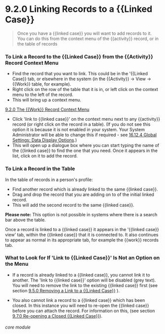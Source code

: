 # 9.2.0 Linking Records to a {{Linked Case}}

> Once you have a {{linked case}} you will want to add records to it. You can do this from the context menu of the {{activity}} record, or in the table of records

### To Link a Record to the {{Linked Case}} from the {{Activity}} Record Context Menu

- Find the record that you want to link. This could be in the '{{Linked Case}} tab, or elsewhere in the system (in the {{Activity}} -> View -> {{Work}} table, for example). 
- Right click on the row of the table that it is in, or left click on the context menu to the left of the record. 
- This will bring up a context menu. 

[9.2.0 The {{Work}} Record Context Menu](/help/index/p/9.2.0a.png)


- Click 'link to {{linked case}}' on the context menu next to any {{activity}} record (or right click on the record in a table). (If you do not see this option it is because it is not enabled in your system. Your System Administrator will be able to change this if required - see [16.12.4 Global Settings: Data Display Options](/help/index/p/16.12.4).) 
- This will open up a dialogue box where you can start typing the name of the {{linked case}} to find the one that you need. Once it appears in the list, click on it to add the record.

### To Link a Record in the Table

In the table of records in a person's profile:
- Find another record which is already linked to the same {{linked case}}. 
- Drag and drop the record that you are adding on to of the initial linked record.
- This will add the second record to the same {{linked case}}. 

**Please note:** This option is not possible in systems where there is a search bar above the table. 



Once a record is linked to a {{linked case}} it appears in the '{{linked case}} view' tab, within the {{linked case}} that it is connected to. It also continues to appear as normal in its appropriate tab, for example the {{work}} records tab. 


### What to Look for If 'Link to {{Linked Case}}' Is Not an Option on the Menu

- If a record is already linked to a {{linked case}}, you cannot link it to another. The 'link to {{linked case}}' option will be disabled (grey text). You will need to remove the link to the existing {{linked case}} first (see section [9.5.0  Removing a Link to a {{Linked Case}}](/help/index//p/9.5.0) ).

- You also cannot link a record to a {{linked case}} which has been closed. In this instance you will need to re-open the {{linked case}} before you can attach the record. For information on this, (see section [9.7.0 Re-opening a Closed {{Linked Case}}](/help/index//p/9.7.0)).


###### core module

